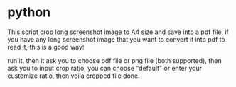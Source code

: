 # python
This script crop long screenshot image to A4 size and save into a pdf file, if you have any long screenshot image that you want to convert it into pdf to read it, this is a good way!

run it, then it ask you to choose pdf file or png file (both supported), then ask you to input crop ratio, you can choose "default" or enter your customize ratio, then voila cropped file done.
